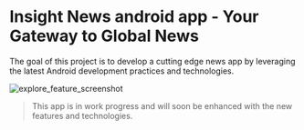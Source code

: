 Insight News android app - Your Gateway to Global News
=====================================
The goal of this project is to develop a cutting edge news app by leveraging the latest Android development practices and technologies.

![explore_feature_screenshot](https://github.com/artNehai/InsightNews/assets/61160804/f5f03ce3-160a-48a1-a6c1-74799310c69b)

> This app is in work progress and will soon be enhanced with the new features and technologies.
